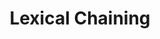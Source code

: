 ---
word: "true"

title: "Lexical Chaining"

categories: ['']

tags: ['Lexical', 'Chaining']

arwords: 'ارتباط تسلسل الفقرات في النص'

arexps: []

enwords: ['Lexical Chaining']

enexps: []

arlexicons: 'ر'

enlexicons: 'L'

authors: ['Ruqayya Roshdy']

translators: ['X']

citations: 'تطبيقات أساسية في المعالجة الآلية للغة العربية'

sources: 'مركز الملك عبدالله بن عبدالعزيز الدولي لخدمة اللغة العربية'

slug: ""
---
